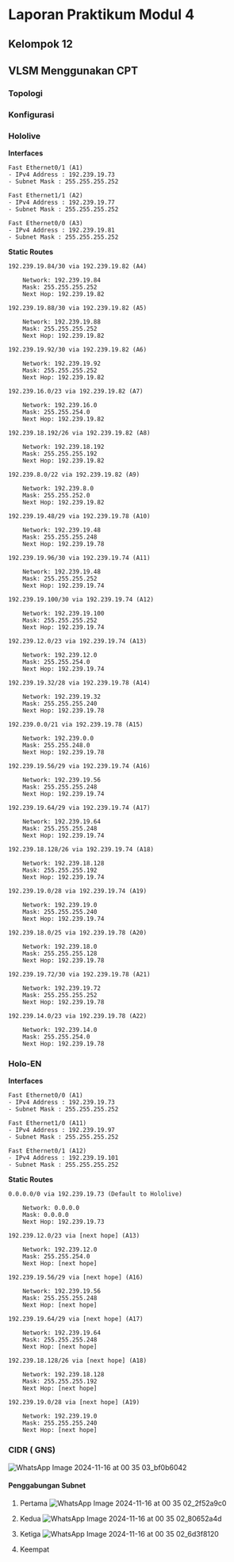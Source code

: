 # Laporan Praktikum Modul 4

## Kelompok 12

## VLSM Menggunakan CPT
### Topologi

### Konfigurasi
### Hololive
**Interfaces**
```
Fast Ethernet0/1 (A1)
- IPv4 Address : 192.239.19.73
- Subnet Mask : 255.255.255.252

Fast Ethernet1/1 (A2)
- IPv4 Address : 192.239.19.77
- Subnet Mask : 255.255.255.252

Fast Ethernet0/0 (A3)
- IPv4 Address : 192.239.19.81
- Subnet Mask : 255.255.255.252
```

**Static Routes**
```
192.239.19.84/30 via 192.239.19.82 (A4)

    Network: 192.239.19.84
    Mask: 255.255.255.252
    Next Hop: 192.239.19.82

192.239.19.88/30 via 192.239.19.82 (A5)

    Network: 192.239.19.88
    Mask: 255.255.255.252
    Next Hop: 192.239.19.82

192.239.19.92/30 via 192.239.19.82 (A6)

    Network: 192.239.19.92
    Mask: 255.255.255.252
    Next Hop: 192.239.19.82

192.239.16.0/23 via 192.239.19.82 (A7)

    Network: 192.239.16.0
    Mask: 255.255.254.0
    Next Hop: 192.239.19.82

192.239.18.192/26 via 192.239.19.82 (A8)

    Network: 192.239.18.192
    Mask: 255.255.255.192
    Next Hop: 192.239.19.82

192.239.8.0/22 via 192.239.19.82 (A9)

    Network: 192.239.8.0
    Mask: 255.255.252.0
    Next Hop: 192.239.19.82

192.239.19.48/29 via 192.239.19.78 (A10)

    Network: 192.239.19.48
    Mask: 255.255.255.248
    Next Hop: 192.239.19.78

192.239.19.96/30 via 192.239.19.74 (A11)

    Network: 192.239.19.48
    Mask: 255.255.255.252
    Next Hop: 192.239.19.74

192.239.19.100/30 via 192.239.19.74 (A12)

    Network: 192.239.19.100
    Mask: 255.255.255.252
    Next Hop: 192.239.19.74

192.239.12.0/23 via 192.239.19.74 (A13)

    Network: 192.239.12.0
    Mask: 255.255.254.0
    Next Hop: 192.239.19.74

192.239.19.32/28 via 192.239.19.78 (A14)

    Network: 192.239.19.32
    Mask: 255.255.255.240
    Next Hop: 192.239.19.78

192.239.0.0/21 via 192.239.19.78 (A15)

    Network: 192.239.0.0
    Mask: 255.255.248.0
    Next Hop: 192.239.19.78

192.239.19.56/29 via 192.239.19.74 (A16)

    Network: 192.239.19.56
    Mask: 255.255.255.248
    Next Hop: 192.239.19.74

192.239.19.64/29 via 192.239.19.74 (A17)

    Network: 192.239.19.64
    Mask: 255.255.255.248
    Next Hop: 192.239.19.74

192.239.18.128/26 via 192.239.19.74 (A18)

    Network: 192.239.18.128
    Mask: 255.255.255.192
    Next Hop: 192.239.19.74

192.239.19.0/28 via 192.239.19.74 (A19)

    Network: 192.239.19.0
    Mask: 255.255.255.240
    Next Hop: 192.239.19.74

192.239.18.0/25 via 192.239.19.78 (A20)

    Network: 192.239.18.0
    Mask: 255.255.255.128
    Next Hop: 192.239.19.78

192.239.19.72/30 via 192.239.19.78 (A21)

    Network: 192.239.19.72
    Mask: 255.255.255.252
    Next Hop: 192.239.19.78

192.239.14.0/23 via 192.239.19.78 (A22)

    Network: 192.239.14.0
    Mask: 255.255.254.0
    Next Hop: 192.239.19.78
```
### Holo-EN
**Interfaces**
```
Fast Ethernet0/0 (A1)
- IPv4 Address : 192.239.19.73
- Subnet Mask : 255.255.255.252

Fast Ethernet1/0 (A11)
- IPv4 Address : 192.239.19.97
- Subnet Mask : 255.255.255.252

Fast Ethernet0/1 (A12)
- IPv4 Address : 192.239.19.101
- Subnet Mask : 255.255.255.252
```

**Static Routes**
```
0.0.0.0/0 via 192.239.19.73 (Default to Hololive)

	Network: 0.0.0.0
	Mask: 0.0.0.0
	Next Hop: 192.239.19.73

192.239.12.0/23 via [next hope] (A13)

	Network: 192.239.12.0
	Mask: 255.255.254.0
	Next Hop: [next hope]

192.239.19.56/29 via [next hope] (A16)

	Network: 192.239.19.56
	Mask: 255.255.255.248
	Next Hop: [next hope]

192.239.19.64/29 via [next hope] (A17)

	Network: 192.239.19.64
	Mask: 255.255.255.248
	Next Hop: [next hope]

192.239.18.128/26 via [next hope] (A18)

	Network: 192.239.18.128
	Mask: 255.255.255.192
	Next Hop: [next hope]

192.239.19.0/28 via [next hope] (A19)

	Network: 192.239.19.0
	Mask: 255.255.255.240
	Next Hop: [next hope]
```




### CIDR ( GNS)

![WhatsApp Image 2024-11-16 at 00 35 03_bf0b6042](https://github.com/user-attachments/assets/a463e70f-4017-4752-9fc7-ec44e773d6c7)

#### Penggabungan Subnet

1. Pertama
   ![WhatsApp Image 2024-11-16 at 00 35 02_2f52a9c0](https://github.com/user-attachments/assets/a1f06998-9859-46cd-b564-52d20d7f70ec)

2. Kedua
   ![WhatsApp Image 2024-11-16 at 00 35 02_80652a4d](https://github.com/user-attachments/assets/89caeb04-878c-4fa0-9d77-33eb73d08f01)

3. Ketiga
   ![WhatsApp Image 2024-11-16 at 00 35 02_6d3f8120](https://github.com/user-attachments/assets/ee712bbd-3394-4dca-93c2-dfb5dd071d84)

4. Keempat






